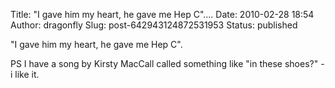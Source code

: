 Title: &quot;I gave him my heart, he gave me Hep C&quot;....
Date: 2010-02-28 18:54
Author: dragonfly
Slug: post-642943124872531953
Status: published

"I gave him my heart, he gave me Hep C".  
  
PS I have a song by Kirsty MacCall called something like "in these shoes?" - i like it.
